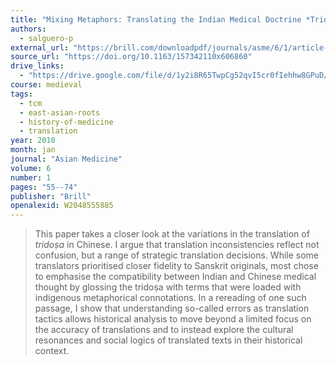 ```yaml
---
title: "Mixing Metaphors: Translating the Indian Medical Doctrine *Tridoṣa* in Chinese Buddhist Sources"
authors:
  - salguero-p
external_url: "https://brill.com/downloadpdf/journals/asme/6/1/article-p55_4.pdf"
source_url: "https://doi.org/10.1163/157342110x606860"
drive_links:
  - "https://drive.google.com/file/d/1y2i8R65TwpCg52qvI5cr0fIehhw8GPuD/view?usp=drivesdk"
course: medieval
tags:
  - tcm
  - east-asian-roots
  - history-of-medicine
  - translation
year: 2010
month: jan
journal: "Asian Medicine"
volume: 6
number: 1
pages: "55--74"
publisher: "Brill"
openalexid: W2048555885
---
```


> This paper takes a closer look at the variations in the translation of *tridoṣa* in Chinese.
> I argue that translation inconsistencies reflect not confusion, but a range of strategic translation decisions.
> While some translators prioritised closer fidelity to Sanskrit originals, most chose to emphasise the compatibility between Indian and Chinese medical thought by glossing the tridoṣa with terms that were loaded with indigenous metaphorical connotations.
> In a rereading of one such passage, I show that understanding so-called errors as translation tactics allows historical analysis to move beyond a limited focus on the accuracy of translations and to instead explore the cultural resonances and social logics of translated texts in their historical context.
